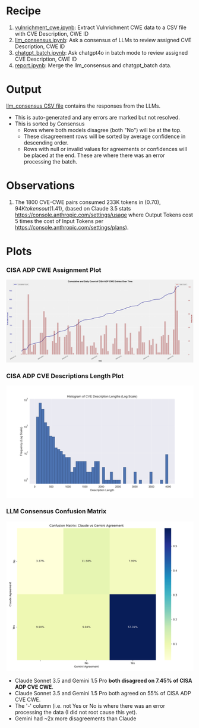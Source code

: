# Recipe
1. [vulnrichment_cwe.ipynb](./vulnrichment_cwe.ipynb): Extract Vulnrichment CWE data to a CSV file with CVE Description, CWE ID
1. [llm_consensus.ipynb](./llm_consensus.ipynb): Ask a consensus of LLMs to review assigned CVE Description, CWE ID
1. [chatgpt_batch.ipynb](./chatgpt_batch.ipynb): Ask chatgpt4o in batch mode to review assigned CVE Description, CWE ID
2. [report.ipynb]([./report.ipynb]): Merge the llm_consensus and chatgpt_batch data.

# Output
[llm_consensus CSV file](./data_out/llm_consensus_sorted.csv) contains the responses from the LLMs.

* This is auto-generated and any errors are marked but not resolved.
* This is sorted by Consensus
  * Rows where both models disagree (both "No") will be at the top.
  * These disagreement rows will be sorted by average confidence in descending order.
  * Rows with null or invalid values for agreements or confidences will be placed at the end. These are where there was an error processing the batch.

# Observations
1. The 1800 CVE-CWE pairs consumed 233K tokens in ($0.70), 94K tokens out ($1.41), (based on Claude 3.5 stats https://console.anthropic.com/settings/usage where Output Tokens cost 5 times the cost of Input Tokens per https://console.anthropic.com/settings/plans).




# Plots

### CISA ADP CWE Assignment Plot

![CISA ADP CWE Assignment Plot](./images/cumulative_and_daily_entries_plot.png)

### CISA ADP CVE Descriptions Length Plot

![CISA ADP CVE Descriptions Length Plot](./images/CISA_ADP_CVE_Descriptions_post.png)


### LLM Consensus Confusion Matrix

![Consensus Confusion Matrix](./images/confusion_matrix.png)


* Claude Sonnet 3.5 and Gemini 1.5 Pro **both disagreed on 7.45% of CISA ADP CVE CWE**.
* Claude Sonnet 3.5 and Gemini 1.5 Pro both agreed on 55% of CISA ADP CVE CWE.
* The '-' column (i.e. not Yes or No is where there was an error processing the data (I did not root cause this yet).
* Gemini had ~2x more disagreements than Claude
